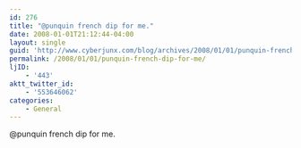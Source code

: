 ```yaml
---
id: 276
title: "@punquin french dip for me."
date: 2008-01-01T21:12:44-04:00
layout: single
guid: 'http://www.cyberjunx.com/blog/archives/2008/01/01/punquin-french-dip-for-me/'
permalink: /2008/01/01/punquin-french-dip-for-me/
ljID:
    - '443'
aktt_twitter_id:
    - '553646062'
categories:
    - General
---
```


@punquin french dip for me.